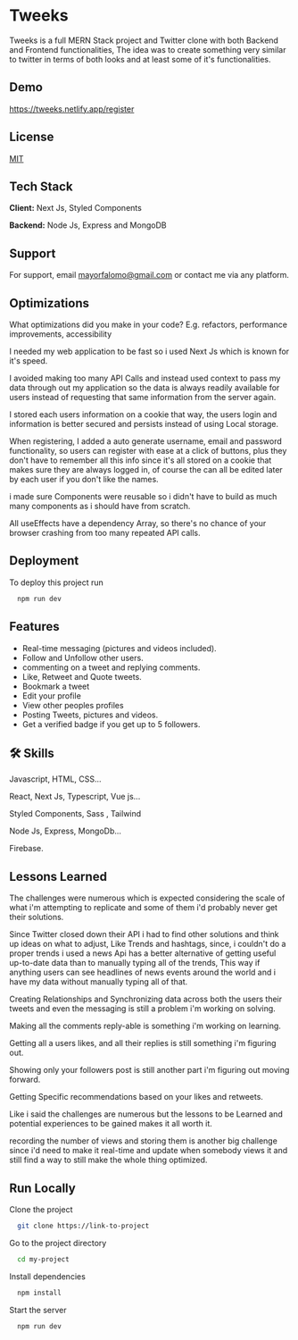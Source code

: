 
# Tweeks

Tweeks is a full MERN Stack project and Twitter clone with both Backend and Frontend functionalities, The idea was to create something very similar to twitter in terms of both looks and at least some of it's functionalities.
## Demo



https://tweeks.netlify.app/register
## License

[MIT](https://choosealicense.com/licenses/mit/)


## Tech Stack

**Client:** Next Js, Styled Components

**Backend:** Node Js, Express and MongoDB



## Support

For support, email mayorfalomo@gmail.com or contact me via any platform.


## Optimizations

What optimizations did you make in your code? E.g. refactors, performance improvements, accessibility

I needed my web application to be fast so i used Next Js which is known for it's speed.

I avoided making too many API Calls and instead used context to pass my data through out my application so the data is always readily available for users instead of requesting that same information from the server again.

I stored each users information on a cookie that way, the users login and information is better secured and persists instead of using Local storage.

When registering, I added a auto generate username, email and password functionality, so users can register with ease at a click of buttons, plus they don't have to remember all this info since it's all stored on a cookie that makes sure they are always logged in, of course the can all be edited later by each user if you don't like the names.

i made sure Components were reusable so i didn't have to build as much many components as i should have from scratch.

All useEffects have a dependency Array, so there's no chance of your browser crashing from too many repeated API calls.
## Deployment

To deploy this project run

```bash
  npm run dev
```


## Features

- Real-time messaging (pictures and videos included).
- Follow and Unfollow other users.
- commenting on a tweet and replying comments.
- Like, Retweet and Quote tweets.
- Bookmark a tweet
- Edit your profile
- View other peoples profiles
- Posting Tweets, pictures and videos.
- Get a verified badge if you get up to 5 followers.
## 🛠 Skills
Javascript, HTML, CSS...

React, Next Js, Typescript, Vue js...

Styled Components, Sass , Tailwind

Node Js, Express, MongoDb...

Firebase.
## Lessons Learned


The challenges were numerous which is expected considering the scale of what i'm attempting to replicate and some of them i'd probably never get their solutions.

Since Twitter closed down their API i had to find other solutions and think up ideas on what to adjust, Like Trends and hashtags, since, i couldn't do a proper trends i used a news Api has a better alternative of getting useful up-to-date data than to manually typing all of the trends, This way if anything users can see headlines of news events around the world and i have my data without manually typing all of that.

Creating Relationships and Synchronizing data across both the users their tweets and even the messaging is still a problem i'm working on solving.

Making all the comments reply-able is something i'm working on learning.

Getting all a users likes, and all their replies is still something i'm figuring out.

Showing only your followers post is still another part i'm figuring out moving forward.

Getting Specific recommendations based on your likes and retweets.

Like i said the challenges are numerous but the lessons to be Learned and potential experiences to be gained makes it all worth it.

recording the number of views and storing them is another big challenge since i'd need to make it real-time and update when somebody views it and still find a way to still make the whole thing optimized.
## Run Locally

Clone the project

```bash
  git clone https://link-to-project
```

Go to the project directory

```bash
  cd my-project
```

Install dependencies

```bash
  npm install
```

Start the server

```bash
  npm run dev
```

